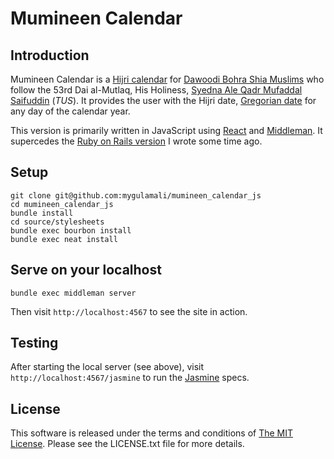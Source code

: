 # Mumineen Calendar

## Introduction

Mumineen Calendar is a [Hijri calendar](http://en.wikipedia.org/wiki/Islamic_calendar) for [Dawoodi Bohra Shia Muslims](http://en.wikipedia.org/wiki/Dawoodi_bohra) who follow the 53rd Dai al-Mutlaq, His Holiness, [Syedna Ale Qadr Mufaddal Saifuddin](http://en.wikipedia.org/wiki/Mufaddal_Saifuddin) (_TUS_).  It provides the user with the Hijri date, [Gregorian date](http://en.wikipedia.org/wiki/Gregorian_calendar) for any day of the calendar year.

This version is primarily written in JavaScript using [React](http://facebook.github.io/react/) and [Middleman](http://middlemanapp.com/).  It supercedes the [Ruby on Rails version](https://github.com/mygulamali/mumineen_calendar) I wrote some time ago.

## Setup

```shell
git clone git@github.com:mygulamali/mumineen_calendar_js
cd mumineen_calendar_js
bundle install
cd source/stylesheets
bundle exec bourbon install
bundle exec neat install
```

## Serve on your localhost

`bundle exec middleman server`

Then visit `http://localhost:4567` to see the site in action.

## Testing

After starting the local server (see above), visit `http://localhost:4567/jasmine` to run the [Jasmine](http://jasmine.github.io/) specs.

## License

This software is released under the terms and conditions of [The MIT License](http://www.opensource.org/licenses/mit-license.php "The MIT License"). Please see the LICENSE.txt file for more details.
